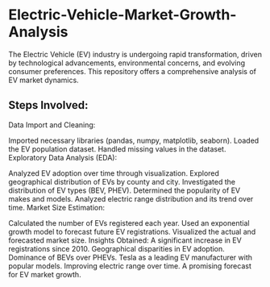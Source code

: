 # Electric-Vehicle-Market-Growth-Analysis
The Electric Vehicle (EV) industry is undergoing rapid transformation, driven by technological advancements, environmental concerns, and evolving consumer preferences. This repository offers a comprehensive analysis of EV market dynamics.

## Steps Involved:
Data Import and Cleaning:

Imported necessary libraries (pandas, numpy, matplotlib, seaborn).
Loaded the EV population dataset.
Handled missing values in the dataset.
Exploratory Data Analysis (EDA):

Analyzed EV adoption over time through visualization.
Explored geographical distribution of EVs by county and city.
Investigated the distribution of EV types (BEV, PHEV).
Determined the popularity of EV makes and models.
Analyzed electric range distribution and its trend over time.
Market Size Estimation:

Calculated the number of EVs registered each year.
Used an exponential growth model to forecast future EV registrations.
Visualized the actual and forecasted market size.
Insights Obtained:
A significant increase in EV registrations since 2010.
Geographical disparities in EV adoption.
Dominance of BEVs over PHEVs.
Tesla as a leading EV manufacturer with popular models.
Improving electric range over time.
A promising forecast for EV market growth.

